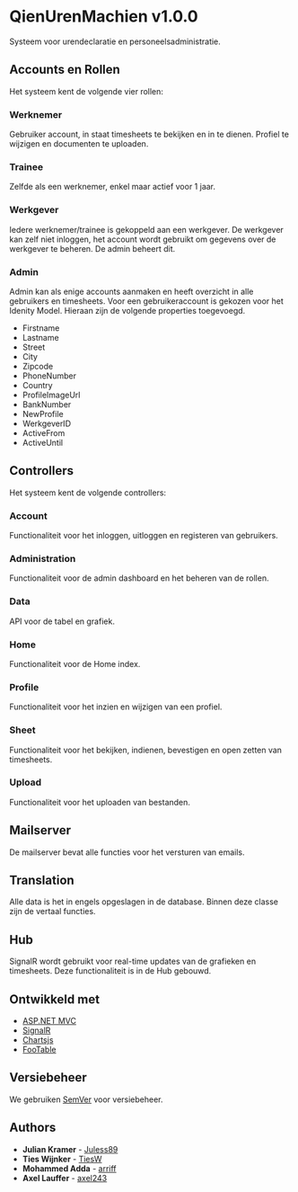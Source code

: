 # QienUrenMachien v1.0.0

Systeem voor urendeclaratie en personeelsadministratie.


## Accounts en Rollen

Het systeem kent de volgende vier rollen:

### Werknemer
Gebruiker account, in staat timesheets te bekijken en in te dienen. Profiel te wijzigen en documenten te uploaden.

### Trainee
Zelfde als een werknemer, enkel maar actief voor 1 jaar.

### Werkgever
Iedere werknemer/trainee is gekoppeld aan een werkgever. De werkgever kan zelf niet inloggen, het account wordt gebruikt om gegevens over de werkgever te beheren. De admin beheert dit.

### Admin
Admin kan als enige accounts aanmaken en heeft overzicht in alle gebruikers en timesheets. Voor een gebruikeraccount is gekozen voor het Idenity Model. Hieraan zijn de volgende properties toegevoegd.

- Firstname
- Lastname
- Street
- City
- Zipcode
- PhoneNumber
- Country
- ProfileImageUrl
- BankNumber
- NewProfile
- WerkgeverID
- ActiveFrom
- ActiveUntil
  

## Controllers

Het systeem kent de volgende controllers:

### Account
Functionaliteit voor het inloggen, uitloggen en registeren van gebruikers. 

### Administration
Functionaliteit voor de admin dashboard en het beheren van de rollen.

### Data
API voor de tabel en grafiek.

### Home
Functionaliteit voor de Home index.

### Profile
Functionaliteit voor het inzien en wijzigen van een profiel.

### Sheet
Functionaliteit voor het bekijken, indienen, bevestigen en open zetten van timesheets.

### Upload
Functionaliteit voor het uploaden van bestanden.

## Mailserver
De mailserver bevat alle functies voor het versturen van emails.

## Translation
Alle data is het in engels opgeslagen in de database. Binnen deze classe zijn de vertaal functies.

## Hub
SignalR wordt gebruikt voor real-time updates van de grafieken en timesheets. Deze functionaliteit is in de Hub gebouwd.

## Ontwikkeld met

- [ASP.NET MVC](https://dotnet.microsoft.com/apps/aspnet/mvc)
- [SignalR](https://dotnet.microsoft.com/apps/aspnet/signalr)
- [Chartsjs](https://www.chartjs.org/)
- [FooTable](https://fooplugins.github.io/FooTable/) 

## Versiebeheer

We gebruiken [SemVer](http://semver.org/) voor versiebeheer.

## Authors

* **Julian Kramer** - [Juless89](https://github.com/Juless89)
* **Ties Wijnker** - [TiesW](https://github.com/TiesW)
* **Mohammed Adda** - [arriff](https://github.com/arriff)
* **Axel Lauffer** - [axel243](https://github.com/axel243)
